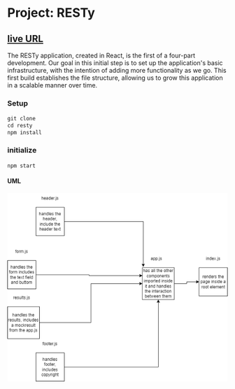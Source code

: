 # Project: RESTy

## [live URL]()

The RESTy application, created in React, is the first of a four-part development. Our goal in this initial step is to set up the application's basic infrastructure, with the intention of adding more functionality as we go. This first build establishes the file structure, allowing us to grow this application in a scalable manner over time.

### Setup
```
git clone 
cd resty
npm install
```

### initialize
```
npm start
```

#### UML

![UML](src/assets/UML.png)